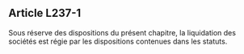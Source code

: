 Article L237-1
----
Sous réserve des dispositions du présent chapitre, la liquidation des sociétés
est régie par les dispositions contenues dans les statuts.
